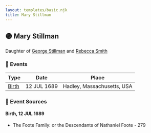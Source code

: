 ```yaml
---
layout: templates/basic.njk
title: Mary Stillman
---
```

## 🟣 Mary Stillman

Daughter of [George Stillman](/people/6/67040632) and [Rebecca Smith](/people/7/76162584)

### 📆 Events

Type | Date | Place
------ | ------ | ------
[Birth](#event-d5cc6b44-8d7d-4236-9b11-a532edb08d44) | 12 JUL 1689 | Hadley, Massachusetts, USA

### 📰 Event Sources

#### <a id="event-d5cc6b44-8d7d-4236-9b11-a532edb08d44"></a> Birth, 12 JUL 1689
* The Foote Family: or the Descendants of Nathaniel Foote  - 279